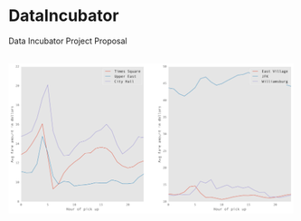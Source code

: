 # DataIncubator
Data Incubator Project Proposal

<br>
<img  src = "https://github.com/yxb201/DataIncubator/blob/master/avg_fare.png" />
<br>
